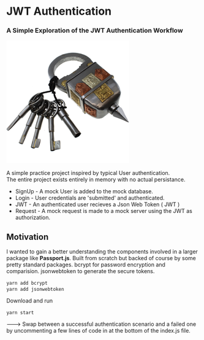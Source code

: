 

# JWT Authentication 

### A Simple Exploration of the JWT Authentication Workflow

<span style="diaplay:block;text-align:center">![Lock](/images/lock.png)</span>

A simple practice project inspired by typical User authentication.  
The entire project exists entirely in memory with no actual persistance.

- SignUp - A mock User is added to the mock database.
- Login - User credentials are 'submitted' and authenticated.
- JWT - An authenticated user recieves a Json Web Token ( JWT )
- Request - A mock request is made to a mock server using the JWT as authorization.

## Motivation
I wanted to gain a better understanding the components involved in a larger package like **Passport.js**.  Built from scratch but backed of course by some pretty standard packages.  bcrypt for password encryption and comparision. jsonwebtoken to generate the secure tokens.

```
yarn add bcrypt
yarn add jsonwebtoken
```

Download and run
```
yarn start
```

---> Swap between a successful authentication scenario and a failed one by uncommenting a few lines of code in at the bottom of the index.js file. 

